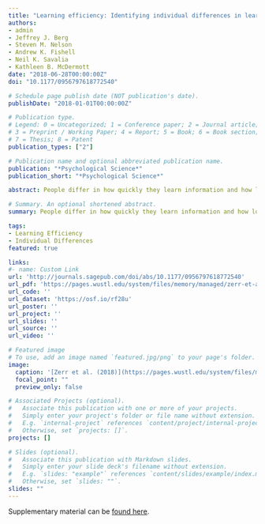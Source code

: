```yaml
---
title: "Learning efficiency: Identifying individual differences in learning rate and retention in healthy adults"
authors:
- admin
- Jeffrey J. Berg
- Steven M. Nelson
- Andrew K. Fishell
- Neil K. Savalia
- Kathleen B. McDermott
date: "2018-06-28T00:00:00Z"
doi: "10.1177/0956797618772540"

# Schedule page publish date (NOT publication's date).
publishDate: "2018-01-01T00:00:00Z"

# Publication type.
# Legend: 0 = Uncategorized; 1 = Conference paper; 2 = Journal article;
# 3 = Preprint / Working Paper; 4 = Report; 5 = Book; 6 = Book section;
# 7 = Thesis; 8 = Patent
publication_types: ["2"]

# Publication name and optional abbreviated publication name.
publication: "*Psychological Science*"
publication_short: "*Psychological Science*"

abstract: People differ in how quickly they learn information and how long they remember it, yet individual differences in learning abilities within healthy adults have been relatively neglected. In two studies, we examined the relation between learning rate and subsequent retention using a new foreign-language paired-associates task (the learningefficiency task), which was designed to eliminate ceiling effects that often accompany standardized tests of learning and memory in healthy adults. A key finding was that quicker learners were also more durable learners (i.e., exhibited better retention across a delay), despite studying the material for less time. Additionally, measures of learning and memory from this task were reliable in Study 1 (*N* = 281) across 30 hr and Study 2 (*N* = 92; follow-up *n* = 46) across 3 years. We conclude that people vary in how efficiently they learn, and we describe a reliable and valid method for assessing learning efficiency within healthy adults.

# Summary. An optional shortened abstract.
summary: People differ in how quickly they learn information and how long they remember it, yet individual differences in learning abilities within healthy adults have been relatively neglected. Across 2 studies (combined *N* = 372) we found that quicker learners were also more durable learners (i.e., exhibited better retention across a delay), despite studying the material for less time.

tags:
- Learning Efficiency
- Individual Differences
featured: true

links:
#- name: Custom Link
url: 'http://journals.sagepub.com/doi/abs/10.1177/0956797618772540'
url_pdf: 'https://pages.wustl.edu/system/files/memory/managed/zerr-et-al-2018.pdf'
url_code: ''
url_dataset: 'https://osf.io/rf28u'
url_poster: ''
url_project: ''
url_slides: ''
url_source: ''
url_video: ''

# Featured image
# To use, add an image named `featured.jpg/png` to your page's folder. 
image:
  caption: '[Zerr et al. (2018)](https://pages.wustl.edu/system/files/memory/managed/zerr-et-al-2018.pdf)'
  focal_point: ""
  preview_only: false

# Associated Projects (optional).
#   Associate this publication with one or more of your projects.
#   Simply enter your project's folder or file name without extension.
#   E.g. `internal-project` references `content/project/internal-project/index.md`.
#   Otherwise, set `projects: []`.
projects: []

# Slides (optional).
#   Associate this publication with Markdown slides.
#   Simply enter your slide deck's filename without extension.
#   E.g. `slides: "example"` references `content/slides/example/index.md`.
#   Otherwise, set `slides: ""`.
slides: ""
---
```


Supplementary material can be [found here](http://journals.sagepub.com/doi/suppl/10.1177/0956797618772540).

